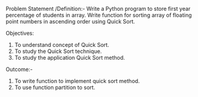 Problem Statement /Definition:-
Write a Python program to store first year percentage of students in array. Write function for sorting
array of floating point numbers in ascending order using Quick Sort.

Objectives:

1. To understand concept of Quick Sort.
2. To study the Quick Sort technique.
3. To study the application Quick Sort method.

Outcome:-

1. To write function to implement quick sort method.
2. To use function partition to sort.